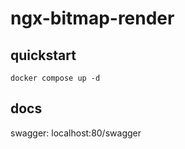 # ngx-bitmap-render

## quickstart
```shell
docker compose up -d
```

## docs

swagger: localhost:80/swagger

